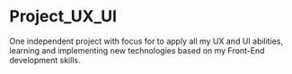 # Project_UX_UI
One independent project with focus for to apply all my UX and UI abilities, learning and implementing new technologies based on my Front-End development skills.
